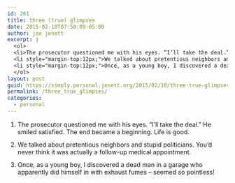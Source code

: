 ```yaml
---
id: 261
title: three (true) glimpses
date: 2015-02-10T07:50:09-05:00
author: joe jenett
excerpt: |
  <ol>
  <li>The prosecutor questioned me with his eyes. “I’ll take the deal.” He smiled satisfied. The end became a beginning. Life is good.</li>
  <li style="margin-top:12px;">We talked about pretentious neighbors and stupid politicians. You’d never think it was actually a follow-up medical appointment.</li>
  <li style="margin-top:12px;">Once, as a young boy, I discovered a dead man in a garage who apparently did himself in with exhaust fumes &ndash; seemed so pointless!</li>
  </ol>
layout: post
guid: https://simply.personal.jenett.org/2015/02/10/three-true-glimpses/
permalink: /three_true_glimpses/
categories:
  - personal
---
```

<ol>
<li>The prosecutor questioned me with his eyes. “I’ll take the deal.” He smiled satisfied. The end became a beginning. Life is good.</li>
<li style="margin-top:12px;">We talked about pretentious neighbors and stupid politicians. You’d never think it was actually a follow-up medical appointment.</li>
<li style="margin-top:12px;">Once, as a young boy, I discovered a dead man in a garage who apparently did himself in with exhaust fumes – seemed so pointless!</li>
</ol>